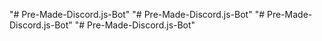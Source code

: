 "# Pre-Made-Discord.js-Bot" 
"# Pre-Made-Discord.js-Bot" 
"# Pre-Made-Discord.js-Bot" 
"# Pre-Made-Discord.js-Bot" 
